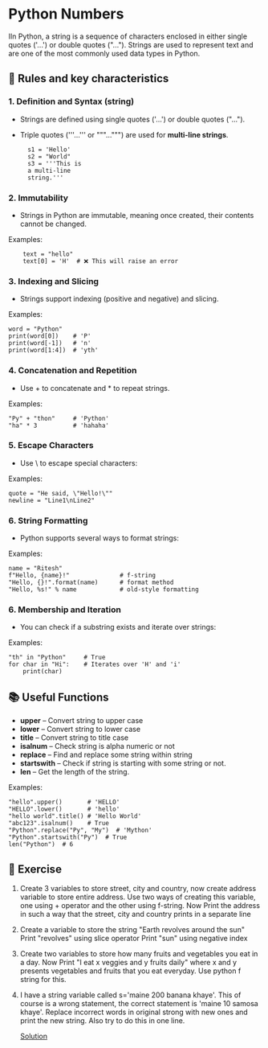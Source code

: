 # Python Numbers

IIn Python, a string is a sequence of characters enclosed in either single quotes ('...') or double quotes ("..."). Strings are used to represent text and are one of the most commonly used data types in Python. 

## 🔢 Rules and key characteristics
### 1. Definition and Syntax (string)
* Strings are defined using single quotes ('...') or double quotes ("...").
* Triple quotes ('''...''' or """...""") are used for **multi-line strings**.

        s1 = 'Hello'
        s2 = "World"
        s3 = '''This is
        a multi-line
        string.'''


### 2. Immutability

* Strings in Python are immutable, meaning once created, their contents cannot be changed.

Examples: 

        text = "hello"
        text[0] = 'H'  # ❌ This will raise an error


### 3. Indexing and Slicing

* Strings support indexing (positive and negative) and slicing.

Examples: 

    word = "Python"
    print(word[0])    # 'P'
    print(word[-1])   # 'n'
    print(word[1:4])  # 'yth'

### 4. Concatenation and Repetition

* Use + to concatenate and * to repeat strings.

Examples: 

    "Py" + "thon"     # 'Python'
    "ha" * 3          # 'hahaha'

### 5. Escape Characters

* Use \ to escape special characters:

Examples: 

    quote = "He said, \"Hello!\""
    newline = "Line1\nLine2"


### 6. String Formatting

* Python supports several ways to format strings:

Examples: 

    name = "Ritesh"
    f"Hello, {name}!"              # f-string
    "Hello, {}!".format(name)      # format method
    "Hello, %s!" % name            # old-style formatting


### 6. Membership and Iteration

* You can check if a substring exists and iterate over strings:

Examples: 

    "th" in "Python"     # True
    for char in "Hi":    # Iterates over 'H' and 'i'
        print(char)


## 📚 Useful Functions

* **upper** – Convert string to upper case
* **lower** – Convert string to lower case
* **title** – Convert string to title case
* **isalnum** – Check string is alpha numeric or not
* **replace** – Find and replace some string within string
* **startswith** – Check if string is starting with some string or not.
* **len** – Get the length of the string.

Examples:

    "hello".upper()       # 'HELLO'
    "HELLO".lower()       # 'hello'
    "hello world".title() # 'Hello World'
    "abc123".isalnum()    # True
    "Python".replace("Py", "My")  # 'Mython'  
    "Python".startswith("Py")  # True
    len("Python")  # 6


## 🧠 Exercise

1. Create 3 variables to store street, city and country, now create address variable to store entire address. Use two ways of creating this variable, one using + operator and the other using f-string. Now Print the address in such a way that the street, city and country prints in a separate line

2. Create a variable to store the string "Earth revolves around the sun"
Print "revolves" using slice operator
Print "sun" using negative index

3. Create two variables to store how many fruits and vegetables you eat in a day. Now Print "I eat x veggies and y fruits daily" where x and y presents vegetables and fruits that you eat everyday. Use python f string for this.

4. I have a string variable called s='maine 200 banana khaye'. This of course is a wrong statement, the correct statement is 'maine 10 samosa khaye'. Replace incorrect words in original strong with new ones and print the new string. Also try to do this in one line.
   
   [Solution](https://github.com/riteshsingh84/python/tree/main/Basics/03_strings/exercise.py)

